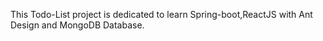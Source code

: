 This Todo-List project is dedicated to learn Spring-boot,ReactJS with Ant Design and MongoDB Database.
 
 
